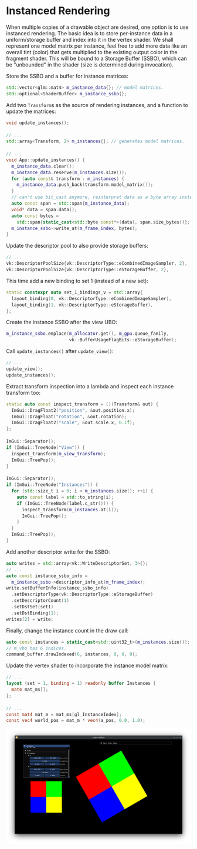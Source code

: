 # Instanced Rendering

When multiple copies of a drawable object are desired, one option is to use instanced rendering. The basic idea is to store per-instance data in a uniform/storage buffer and index into it in the vertex shader. We shall represent one model matrix per instance, feel free to add more data like an overall tint (color) that gets multiplied to the existing output color in the fragment shader. This will be bound to a Storage Buffer (SSBO), which can be "unbounded" in the shader (size is determined during invocation).

Store the SSBO and a buffer for instance matrices:

```cpp
std::vector<glm::mat4> m_instance_data{}; // model matrices.
std::optional<ShaderBuffer> m_instance_ssbo{};
```

Add two `Transform`s as the source of rendering instances, and a function to update the matrices:

```cpp
void update_instances();

// ...
std::array<Transform, 2> m_instances{}; // generates model matrices.

// ...
void App::update_instances() {
  m_instance_data.clear();
  m_instance_data.reserve(m_instances.size());
  for (auto const& transform : m_instances) {
    m_instance_data.push_back(transform.model_matrix());
  }
  // can't use bit_cast anymore, reinterpret data as a byte array instead.
  auto const span = std::span{m_instance_data};
  void* data = span.data();
  auto const bytes =
    std::span{static_cast<std::byte const*>(data), span.size_bytes()};
  m_instance_ssbo->write_at(m_frame_index, bytes);
}
```

Update the descriptor pool to also provide storage buffers:

```cpp
// ...
vk::DescriptorPoolSize{vk::DescriptorType::eCombinedImageSampler, 2},
vk::DescriptorPoolSize{vk::DescriptorType::eStorageBuffer, 2},
```

This time add a new binding to set 1 (instead of a new set):

```cpp
static constexpr auto set_1_bindings_v = std::array{
  layout_binding(0, vk::DescriptorType::eCombinedImageSampler),
  layout_binding(1, vk::DescriptorType::eStorageBuffer),
};
```

Create the instance SSBO after the view UBO:

```cpp
m_instance_ssbo.emplace(m_allocator.get(), m_gpu.queue_family,
                        vk::BufferUsageFlagBits::eStorageBuffer);
```

Call `update_instances()` after `update_view()`:

```cpp
// ...
update_view();
update_instances();
```

Extract transform inspection into a lambda and inspect each instance transform too:

```cpp
static auto const inspect_transform = [](Transform& out) {
  ImGui::DragFloat2("position", &out.position.x);
  ImGui::DragFloat("rotation", &out.rotation);
  ImGui::DragFloat2("scale", &out.scale.x, 0.1f);
};

ImGui::Separator();
if (ImGui::TreeNode("View")) {
  inspect_transform(m_view_transform);
  ImGui::TreePop();
}

ImGui::Separator();
if (ImGui::TreeNode("Instances")) {
  for (std::size_t i = 0; i < m_instances.size(); ++i) {
    auto const label = std::to_string(i);
    if (ImGui::TreeNode(label.c_str())) {
      inspect_transform(m_instances.at(i));
      ImGui::TreePop();
    }
  }
  ImGui::TreePop();
}
```

Add another descriptor write for the SSBO:

```cpp
auto writes = std::array<vk::WriteDescriptorSet, 3>{};
// ...
auto const instance_ssbo_info =
  m_instance_ssbo->descriptor_info_at(m_frame_index);
write.setBufferInfo(instance_ssbo_info)
  .setDescriptorType(vk::DescriptorType::eStorageBuffer)
  .setDescriptorCount(1)
  .setDstSet(set1)
  .setDstBinding(1);
writes[2] = write;
```

Finally, change the instance count in the draw call:

```cpp
auto const instances = static_cast<std::uint32_t>(m_instances.size());
// m_vbo has 6 indices.
command_buffer.drawIndexed(6, instances, 0, 0, 0);
```

Update the vertex shader to incorporate the instance model matrix:

```glsl
// ...
layout (set = 1, binding = 1) readonly buffer Instances {
  mat4 mat_ms[];
};

// ...
const mat4 mat_m = mat_ms[gl_InstanceIndex];
const vec4 world_pos = mat_m * vec4(a_pos, 0.0, 1.0);
```

![Instanced Rendering](./instanced_rendering.png)
